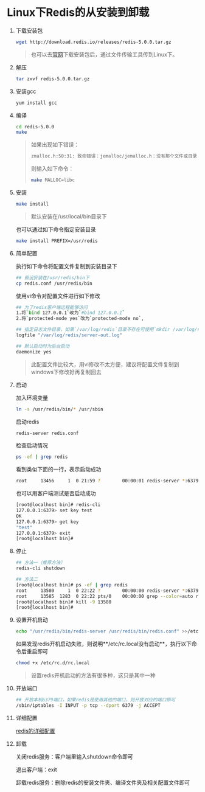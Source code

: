 # Linux下Redis的从安装到卸载

1. 下载安装包

   ```bash
   wget http://download.redis.io/releases/redis-5.0.0.tar.gz
   ```

   > 也可以去[官网](https://redis.io/)下载安装包后，通过文件传输工具传到Linux下。

2. 解压

   ```bash
   tar zxvf redis-5.0.0.tar.gz
   ```

3. 安装gcc

   ```bash
   yum install gcc
   ```

4. 编译

   ```bash
   cd redis-5.0.0
   make
   ```

   > 如果出现如下错误：
   >
   > ```bash
   > zmalloc.h:50:31: 致命错误：jemalloc/jemalloc.h：没有那个文件或目录
   > ```
   >
   > 则输入如下命令：
   >
   > ```bash
   > make MALLOC=libc
   > ```

5. 安装

   ```bash
   make install
   ```

   > 默认安装在/usr/local/bin目录下

   也可以通过如下命令指定安装目录

   ```bash
   make install PREFIX=/usr/redis
   ```

6. 简单配置

   执行如下命令将配置文件复制到安装目录下

   ```bash
   ## 假设安装在/usr/redis/bin下
   cp redis.conf /usr/redis/bin
   ```

   使用vi命令对配置文件进行如下修改

   ```bash
   ## 为了redis客户端远程能够访问
   1.将`bind 127.0.0.1`改为`#bind 127.0.0.1`
   2.将`protected-mode yes`改为`protected-mode no`,
   
   ## 指定日志文件目录，如果`/var/log/redis`目录不存在可使用`mkdir /var/log/redis`命令创建目录
   logfile "/var/log/redis/server-out.log"
   
   ## 默认启动时为后台启动
   daemonize yes
   ```

   > 此配置文件比较大，用vi修改不太方便，建议将配置文件复制到windows下修改好再复制回去

7. 启动

   加入环境变量

   ```bash
   ln -s /usr/redis/bin/* /usr/sbin
   ```

   启动redis

   ```bash
   redis-server redis.conf
   ```

   检查启动情况

   ```bash
   ps -ef | grep redis
   ```

   看到类似下面的一行，表示启动成功

   ```bash
   root     13456     1  0 21:59 ?        00:00:01 redis-server *:6379
   ```

   也可以用客户端测试是否启动成功 

   ```bash
   [root@localhost bin]# redis-cli 
   127.0.0.1:6379> set key test
   OK
   127.0.0.1:6379> get key
   "test"
   127.0.0.1:6379> exit
   [root@localhost bin]#
   ```

8. 停止

   ```bash
   ## 方法一（推荐方法）
   redis-cli shutdown
   
   ## 方法二
   [root@localhost bin]# ps -ef | grep redis
   root     13580     1  0 22:22 ?        00:00:00 redis-server *:6379
   root     13585  1283  0 22:22 pts/0    00:00:00 grep --color=auto redis
   [root@localhost bin]# kill -9 13580
   [root@localhost bin]# 
   ```

9. 设置开机启动

   ```bash
   echo "/usr/redis/bin/redis-server /usr/redis/bin/redis.conf" >>/etc/rc.local
   ```

   如果发现redis开机启动失败，则说明**/etc/rc.local没有启动**，执行以下命令后重启即可

   ```bash
   chmod +x /etc/rc.d/rc.local
   ```

   > 设置redis开机启动的方法有很多种，这只是其中一种

10. 开放端口

    ```bash
    ## 开放本机6379端口，如果redis是使用其他的端口，则开放对应的端口即可
    /sbin/iptables -I INPUT -p tcp --dport 6379 -j ACCEPT
    ```

11. 详细配置

    [redis的详细配置](/redis的详细配置.md)

12. 卸载

    关闭redis服务：客户端里输入shutdown命令即可

    退出客户端：exit

    卸载redis服务：删除redis的安装文件夹、编译文件夹及相关配置文件即可


